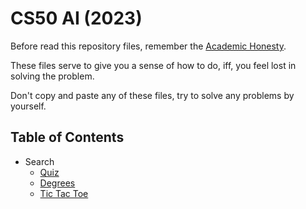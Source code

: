# CS50 AI (2023)

Before read this repository files, remember the [Academic Honesty](https://cs50.harvard.edu/x/honesty/).

These files serve to give you a sense of how to do, iff, you feel lost in solving the problem.

Don't copy and paste any of these files, try to solve any problems by yourself.

## Table of Contents
  * Search
    * [Quiz](week0/quiz0.md)
    * [Degrees](week0/degrees/degrees.py)
    * [Tic Tac Toe](week0/tictactoe/tictactoe.py)
